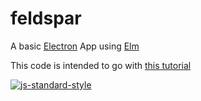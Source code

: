 # feldspar
A basic [Electron](http://electron.atom.io/) App using [Elm](http://elm-lang.org/)

This code is intended to go with [this tutorial](https://medium.com/@ezekeal/building-an-electron-app-with-elm-part-1-boilerplate-3416a730731f#.ib3goggu6)

[![js-standard-style](https://cdn.rawgit.com/feross/standard/master/badge.svg)](https://github.com/feross/standard)
